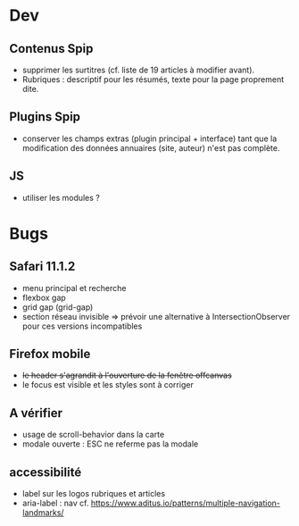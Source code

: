 # Dev

## Contenus Spip
- supprimer les surtitres (cf. liste de 19 articles à modifier avant).
- Rubriques : descriptif pour les résumés, texte pour la page proprement dite.


## Plugins Spip
- conserver les champs extras (plugin principal + interface) tant que la modification des données annuaires (site, auteur) n'est pas complète.

## JS
- utiliser les modules ?


# Bugs

## Safari 11.1.2
- menu principal et recherche
- flexbox gap
- grid gap (grid-gap)
- section réseau invisible => prévoir une alternative à IntersectionObserver pour ces versions incompatibles

## Firefox mobile
- ~~le header s'agrandit à l'ouverture de la fenêtre offcanvas~~
- le focus est visible et les styles sont à corriger

## A vérifier
- usage de scroll-behavior dans la carte
- modale ouverte : ESC ne referme pas la modale


## accessibilité
- label sur les logos rubriques et articles
- aria-label : nav cf. <https://www.aditus.io/patterns/multiple-navigation-landmarks/>
